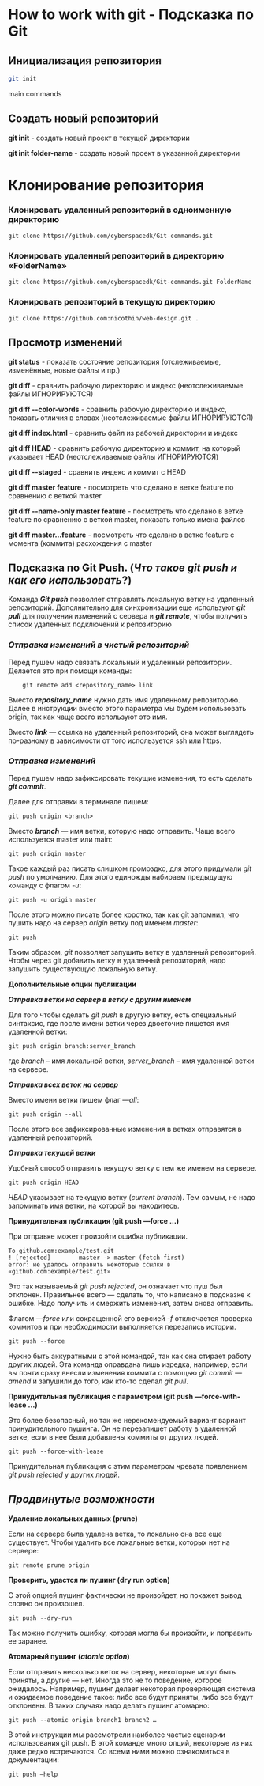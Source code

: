 # How to work with git - Подсказка по Git  

## Инициализация репозитория

```sh
git init
```

main commands

## **Создать новый репозиторий**
__git init__ - создать новый проект в текущей директории

__git init folder-name__ - создать новый проект в указанной директории

# **Клонирование репозитория**
### __Клонировать удаленный репозиторий в одноименную директорию__
    git clone https://github.com/cyberspacedk/Git-commands.git    

### __Клонировать удаленный репозиторий в директорию «FolderName»__
    git clone https://github.com/cyberspacedk/Git-commands.git FolderName 

### __Клонировать репозиторий в текущую директорию__
    git clone https://github.com:nicothin/web-design.git .           

## __Просмотр изменений__
__git status__ - показать состояние репозитория (отслеживаемые, изменённые, новые файлы и пр.)

__git diff__ - сравнить рабочую директорию и индекс (неотслеживаемые файлы ИГНОРИРУЮТСЯ)

__git diff --color-words__ - сравнить рабочую директорию и индекс, показать отличия в словах (неотслеживаемые файлы ИГНОРИРУЮТСЯ)

__git diff index.html__ - сравнить файл из рабочей директории и индекс

__git diff HEAD__ - сравнить рабочую директорию и коммит, на который указывает HEAD (неотслеживаемые файлы ИГНОРИРУЮТСЯ)

__git diff --staged__ - сравнить индекс и коммит с HEAD

__git diff master feature__ - посмотреть что сделано в ветке feature по сравнению с веткой master

__git diff --name-only master feature__ - посмотреть что сделано в ветке feature по сравнению с веткой master, показать только имена файлов

__git diff master...feature__ - посмотреть что сделано в ветке feature с момента (коммита) расхождения с master

  
  
## Подсказка по __Git Push__. (*Что такое git push и как его использовать*?)
Команда *__Git push__* позволяет отправлять локальную ветку на удаленный репозиторий. Дополнительно для синхронизации еще используют *__git pull__* для получения изменений с сервера и *__git remote__*, чтобы получить список удаленных подключений к репозиторию


### *__Отправка изменений в чистый репозиторий__*

Перед пушем надо связать локальный и удаленный репозитории. Делается это при помощи команды:
        
        git remote add <repository_name> link

Вместо *__repository_name__* нужно дать имя удаленному репозиторию. Далее в инструкции вместо этого параметра мы будем использовать origin, так как чаще всего используют это имя.

Вместо *__link__* — ссылка на удаленный репозиторий, она может выглядеть по-разному в зависимости от того используется ssh или https. 

### *__Отправка изменений__*
Перед пушем надо зафиксировать текущие изменения, то есть сделать *__git commit__*.

Далее для отправки в терминале пишем:


    git push origin <branch> 
Вместо *__branch__* — имя ветки, которую надо отправить. Чаще всего используется master или main: 


    git push origin master
Такое каждый раз писать слишком громоздко, для этого придумали *git push* по умолчанию. Для этого единожды набираем предыдущую команду с флагом *-u*:


    git push -u origin master 
После этого можно писать более коротко, так как git запомнил, что пушить надо на сервер *origin* ветку под именем *master*:


    git push
Таким образом, *git* позволяет запушить ветку в удаленный репозиторий. Чтобы через git добавить ветку в удаленный репозиторий, надо запушить существующую локальную ветку.

__Дополнительные опции публикации__

*__Отправка ветки на сервер в ветку с другим именем__*

Для того чтобы сделать *git push* в другую ветку, есть специальный синтаксис, где после имени ветки через двоеточие пишется имя удаленной ветки:

    git push origin branch:server_branch

где *branch* – имя локальной ветки, *server_branch* – имя удаленной ветки на сервере.

*__Отправка всех веток на сервер__*

Вместо имени ветки пишем  флаг *—all*: 


    git push origin --all

После этого все зафиксированные изменения в ветках отправятся в удаленный репозиторий.

*__Отправка текущей ветки__*

Удобный способ отправить текущую ветку с тем же именем на сервере.


    git push origin HEAD 

*HEAD* указывает на текущую ветку (*current branch*). Тем самым, не надо запоминать имя ветки, на которой вы находитесь.

__Принудительная публикация (git push —force …)__

При отправке может произойти ошибка публикации.

    To github.com:example/test.git
    ! [rejected]        master -> master (fetch first)
    error: не удалось отправить некоторые ссылки в 
    «github.com:example/test.git»

Это так называемый *git push rejected*, он означает что пуш был отклонен. Правильнее всего — сделать то, что написано в подсказке к ошибке. Надо получить и смержить изменения, затем снова отправить. 

Флагом *—force* или сокращенной его версией *-f* отключается проверка коммитов и при необходимости выполняется перезапись истории.

    git push --force

Нужно быть аккуратными с этой командой, так как она стирает работу других людей. Эта команда оправдана лишь изредка, например, если вы почти сразу внесли изменения коммита с помощью *git commit —amend* и запушили до того, как кто-то сделал *git pull*. 

  

__Принудительная публикация с параметром (git push —force-with-lease …)__

Это более безопасный, но так же нерекомендуемый вариант вариант принудительного пушинга. Он не перезапишет работу в удаленной ветке, если в нее были добавлены коммиты от других людей.

    git push --force-with-lease

Принудительная публикация с этим параметром чревата появлением *git push rejected* у других людей.

## *Продвинутые возможности*

__Удаление локальных данных (prune)__

Если на сервере была удалена ветка, то локально она все еще существует. Чтобы удалить все локальные ветки, которых нет на сервере:

    git remote prune origin

__Проверить, удастся ли пушинг (dry run option)__

С этой опцией пушинг фактически не произойдет, но покажет вывод словно он произошел.

    git push --dry-run

Так можно получить ошибку, которая могла бы произойти, и поправить ее заранее.

__Атомарный пушинг (*atomic option*)__

Если отправить несколько веток на сервер, некоторые могут быть приняты, а другие — нет. Иногда это не то поведение, которое ожидалось. Например, пушинг делает некоторая проверяющая система и ожидаемое поведение такое: либо все будут приняты, либо все будут отклонены. В таких случаях надо делать пушинг атомарно:

    git push --atomic origin branch1 branch2 …


В этой инструкции мы рассмотрели наиболее частые сценарии использования git push. В этой команде много опций, некоторые из них даже редко встречаются. Со всеми ними можно ознакомиться в документации:

    git push –help